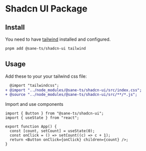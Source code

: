 # Shadcn UI Package

## Install

You need to have [tailwind](https://tailwindcss.com) installed and configured.

```bash
pnpm add @sane-ts/shadcn-ui tailwind
```

## Usage

Add these to your your tailwind css file:

```diff
  @import "tailwindcss";
+ @import "../node_modules/@sane-ts/shadcn-ui/src/index.css";
+ @source "../node_modules/@sane-ts/shadcn-ui/src/**/*.js";
```

Import and use components

```tsx
import { Button } from "@sane-ts/shadcn-ui";
import { useState } from "react";

export function App() {
  const [count, setCount] = useState(0);
  const onClick = () => setCount((c) => c + 1);
  return <Button onClick={onClick} children={count} />;
}
```

